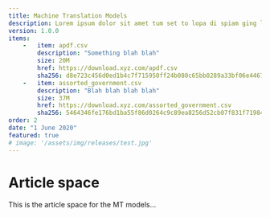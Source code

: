 ```yaml
---
title: Machine Translation Models
description: Lorem ipsum dolor sit amet tum set to lopa di spiam ging ldfei erfe dolor. Coler eawd wdcsdkigmrkl do l esawe vrgs wcscddvf.
version: 1.0.0
items:
    -   item: apdf.csv
        description: "Something blah blah"
        size: 20M
        href: https://download.xyz.com/apdf.csv
        sha256: d8e723c456d0ed1b4c7f715950ff24b080c65bb0289a33bf06e446781b83e1e7
    -   item: assorted_government.csv
        description: "Blah blah blah blah"
        size: 37M
        href: https://download.xyz.com/assorted_government.csv
        sha256: 5464346fe176bd1ba55f86d0264c9c89ea8256d52cb07f831f719847a8607b34
order: 2
date: "1 June 2020"
featured: true
# image: '/assets/img/releases/test.jpg'
---
```

# Article space

This is the article space for the MT models...